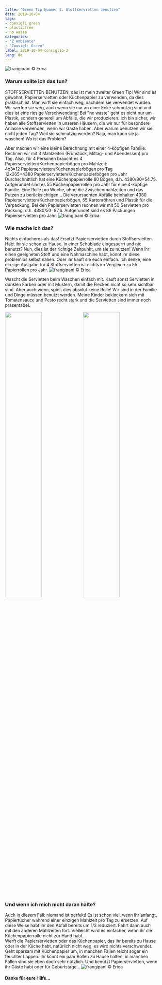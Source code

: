 ```yaml
---
title: "Green Tip Nummer 2: Stoffservietten benutzen"
date: 2019-10-04
tags:
- consigli green
- plasticfree
- no waste
categories:
- "Z_Ambiente"
- "Consigli Green"
label: 2019-10-04-consiglio-2
lang: de
---
```

![](../2019-10-04-consiglio-green-numero-2/header.jpeg "frangipani © Erica")

<h3>
  <font color="grey">
  </font> Warum sollte ich das tun?
</h3>

STOFFSERVIETTEN BENUTZEN, das ist mein zweiter Green Tip! Wir sind es gewohnt, Papierservietten oder Küchenpapier zu verwenden, da dies praktisch ist. Man wirft sie einfach weg, nachdem sie verwendet wurden. Wir werfen sie weg, auch wenn sie nur an einer Ecke schmutzig sind und dies ist eine riesige Verschwendung! Bei "no waste" geht es nicht nur um Plastik, sondern generell um Abfälle, die wir produzieren. Ich bin sicher, wir haben alle Stoffservietten in unseren Häusern, die wir nur für besondere Anlässe verwenden, wenn wir Gäste haben. Aber warum benutzen wir sie nicht jeden Tag? Weil sie schmutzig werden? Naja, man kann sie ja waschen! Wo ist das Problem?

Aber machen wir eine kleine Berechnung mit einer 4-köpfigen Familie. Rechnen wir mit 3 Mahlzeiten (Frühstück, Mittag- und Abendessen) pro Tag. Also, für 4 Personen braucht es 4 Papierservietten/Küchenpapierbögen pro Mahlzeit:
<br />
4x3=12 Papierservietten/Küchenpapierbögen pro Tag
<br />
12x365=4380 Papierservietten/Küchenpapierbögen pro Jahr
<br />
Durchschnittlich hat eine Küchenpapierrolle 80 Bögen, d.h. 4380/80=54.75. Aufgerundet sind es 55 Küchenpapierrollen pro Jahr für eine 4-köpfige Familie. Eine Rolle pro Woche, ohne die Zwischenmahlzeiten und das Putzen zu berücksichtigen... Die verursachten Abfälle beinhalten 4380 Papierservietten/Küchenpapierbögen, 55 Kartonröhren und Plastik für die Verpackung. Bei den Papierservietten rechnen wir mit 50 Servietten pro Packung, d.h. 4380/50=87.6. Aufgerundet sind es 88 Packungen Papierservietten pro Jahr.
![](../2019-10-04-consiglio-green-numero-2/green1.jpeg "frangipani © Erica")

<h3>
	<font color="grey">
	</font> Wie mache ich das?
</h3>

Nichts einfacheres als das! Ersetzt Papierservietten durch Stoffservietten. Habt ihr sie schon zu Hause, in einer Schublade eingesperrt und nie benutzt? Nun, dies ist der richtige Zeitpunkt, um sie zu nutzen! Wenn ihr einen geeigneten Stoff und eine Nähmaschine habt, könnt ihr diese problemlos selbst nähen. Oder ihr kauft sie euch einfach. Ich denke, eine einzige Ausgabe für 4 Stoffservietten ist nichts im Vergleich zu 55 Papierrollen pro Jahr.
![](../2019-10-04-consiglio-green-numero-2/green3.jpeg "frangipani © Erica")

Wascht die Servietten beim Waschen einfach mit. Kauft sonst Servietten in dunklen Farben oder mit Mustern, damit die Flecken nicht so sehr sichtbar sind. Aber auch wenn, spielt dies absolut keine Rolle! Wir sind in der Familie und Dinge müssen benutzt werden. Meine Kinder bekleckern sich mit Tomatensauce und Pesto recht stark und die Servietten sind immer noch präsentabel.
<p>
  <div style="width: 100%; margin-bottom: 0">
    <img style="float: left; width: 49%; margin-right: 1%" src="../2019-10-04-consiglio-green-numero-2/green2.jpeg" alt="" title="frangipani © Erica" />
    <img style="float: left; width: 49%; margin-left: 1%" src="../2019-10-04-consiglio-green-numero-2/green5.jpeg" alt="" title="frangipani © Erica" />
    <div style="clear: both"></div>
  </div>
</p>

<h3>
  <font color="grey">
  </font> Und wenn ich mich nicht daran halte?
</h3>

Auch in diesem Fall: niemand ist perfekt! Es ist schon viel, wenn ihr anfangt, Papiertücher während einer einzigen Mahlzeit pro Tag zu ersetzen. Auf diese Weise habt ihr den Abfall bereits um 1/3 reduziert. Fahrt dann auch mit den anderen Mahlzeiten fort. Vielleicht wird es einfacher, wenn ihr die Küchenpapierrolle nicht zur Hand habt...
<br />
Werft die Papierservietten oder das Küchenpapier, das ihr bereits zu Hause oder in der Küche habt, natürlich nicht weg, es wird nichts verschwendet. Geht sparsam mit Küchenpapier um, in manchen Fällen reicht sogar ein feuchter Lappen. Ihr könnt ein paar Rollen zu Hause halten, in manchen Fällen sind sie eben doch sehr nützlich. Und benutzt Papierservietten, wenn ihr Gäste habt oder für Geburtstage...
![](../2019-10-04-consiglio-green-numero-2/green4.jpeg "frangipani © Erica")

<h4>Danke für eure Hilfe...
  <font color="green">
    <i class="fa fa-smile-o"></i>
  </font>
</h4>
